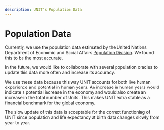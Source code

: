 ```yaml
---
description: UNIT's Population Data
---
```


# Population Data

Currently, we use the population data estimated by the United Nations Department of Economic and Social Affairs [Population Division](https://population.un.org/). We found this to be the most accurate.

In the future, we would like to collaborate with several population oracles to update this data more often and increase its accuracy.

We use these data because this way UNIT accounts for both live human experience and potential in human years. An increase in human years would indicate a potential increase in the economy and would also create an increase in the total number of Units. This makes UNIT extra stable as a financial benchmark for the global economy.

The slow update of this data is acceptable for the correct functioning of UNIT since population and life expectancy at birth data changes slowly from year to year.
